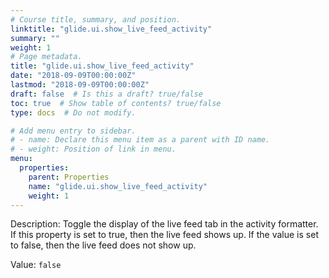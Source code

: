 ```yaml
---
# Course title, summary, and position.
linktitle: "glide.ui.show_live_feed_activity"
summary: ""
weight: 1
# Page metadata.
title: "glide.ui.show_live_feed_activity"
date: "2018-09-09T00:00:00Z"
lastmod: "2018-09-09T00:00:00Z"
draft: false  # Is this a draft? true/false
toc: true  # Show table of contents? true/false
type: docs  # Do not modify.

# Add menu entry to sidebar.
# - name: Declare this menu item as a parent with ID name.
# - weight: Position of link in menu.
menu:
  properties:
    parent: Properties
    name: "glide.ui.show_live_feed_activity"
    weight: 1
---
```


Description: Toggle the display of the live feed tab in the activity formatter. If this property is set to true, then the live feed shows up. If the value is set to false, then the live feed does not show up.


Value: `false`